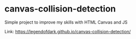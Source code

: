 # canvas-collision-detection 

Simple project to improve my skills with HTML Canvas and JS

Link: https://legendofdark.github.io/canvas-collision-detection/
